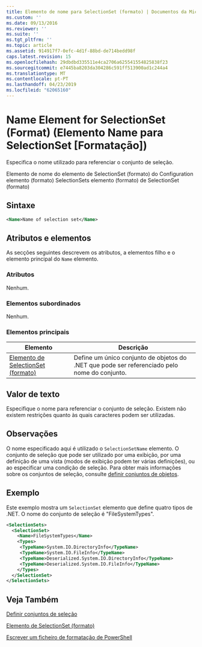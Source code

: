 ```yaml
---
title: Elemento de nome para SelectionSet (formato) | Documentos da Microsoft
ms.custom: ''
ms.date: 09/13/2016
ms.reviewer: ''
ms.suite: ''
ms.tgt_pltfrm: ''
ms.topic: article
ms.assetid: 914917f7-0efc-4d1f-88bd-de714bedd98f
caps.latest.revision: 15
ms.openlocfilehash: 29dbdbd335511e4ca2706a625541554825838f23
ms.sourcegitcommit: e7445ba8203da304286c591ff513900ad1c244a4
ms.translationtype: MT
ms.contentlocale: pt-PT
ms.lasthandoff: 04/23/2019
ms.locfileid: "62065160"
---
```

# <a name="name-element-for-selectionset-format"></a>Name Element for SelectionSet (Format) (Elemento Name para SelectionSet [Formatação])

Especifica o nome utilizado para referenciar o conjunto de seleção.

Elemento de nome do elemento de SelectionSet (formato) do Configuration elemento (formato) SelectionSets elemento (formato) de SelectionSet (formato)

## <a name="syntax"></a>Sintaxe

```xml
<Name>Name of selection set</Name>
```

## <a name="attributes-and-elements"></a>Atributos e elementos

As secções seguintes descrevem os atributos, a elementos filho e o elemento principal do `Name` elemento.

### <a name="attributes"></a>Atributos

Nenhum.

### <a name="child-elements"></a>Elementos subordinados

Nenhum.

### <a name="parent-elements"></a>Elementos principais

|Elemento|Descrição|
|-------------|-----------------|
|[Elemento de SelectionSet (formato)](./selectionset-element-format.md)|Define um único conjunto de objetos do .NET que pode ser referenciado pelo nome do conjunto.|

## <a name="text-value"></a>Valor de texto

Especifique o nome para referenciar o conjunto de seleção. Existem não existem restrições quanto às quais caracteres podem ser utilizadas.

## <a name="remarks"></a>Observações

O nome especificado aqui é utilizado o `SelectionSetName` elemento. O conjunto de seleção que pode ser utilizado por uma exibição, por uma definição de uma vista (modos de exibição podem ter várias definições), ou ao especificar uma condição de seleção. Para obter mais informações sobre os conjuntos de seleção, consulte [definir conjuntos de objetos](./defining-selection-sets.md).

## <a name="example"></a>Exemplo

Este exemplo mostra um `SelectionSet` elemento que define quatro tipos de .NET. O nome do conjunto de seleção é "FileSystemTypes".

```xml
<SelectionSets>
  <SelectionSet>
    <Name>FileSystemTypes</Name>
    <Types>
     <TypeName>System.IO.DirectoryInfo</TypeName>
     <TypeName>System.IO.FileInfo</TypeName>
     <TypeName>Deserialized.System.IO.DirectoryInfo</TypeName>
     <TypeName>Deserialized.System.IO.FileInfo</TypeName>
    </Types>
  </SelectionSet>
</SelectionSets>
```

## <a name="see-also"></a>Veja Também

[Definir conjuntos de seleção](./defining-selection-sets.md)

[Elemento de SelectionSet (formato)](./selectionset-element-format.md)

[Escrever um ficheiro de formatação de PowerShell](./writing-a-powershell-formatting-file.md)
